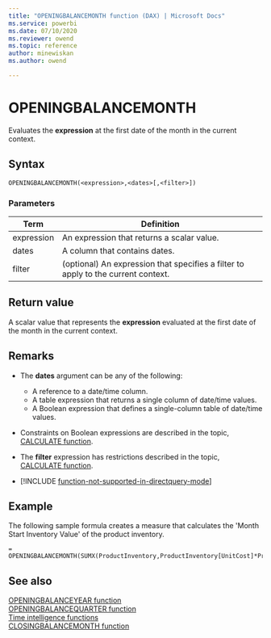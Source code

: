 ```yaml
---
title: "OPENINGBALANCEMONTH function (DAX) | Microsoft Docs"
ms.service: powerbi 
ms.date: 07/10/2020
ms.reviewer: owend
ms.topic: reference
author: minewiskan
ms.author: owend

---
```

# OPENINGBALANCEMONTH

Evaluates the **expression** at the first date of the month in the current context.  
  
## Syntax  
  
```dax
OPENINGBALANCEMONTH(<expression>,<dates>[,<filter>])  
```
  
### Parameters  
  
|Term|Definition|  
|--------|--------------|  
|expression|An expression that returns a scalar value.|  
|dates|A column that contains dates.|  
|filter|(optional) An expression that specifies a filter to apply to the current context.|  
  
## Return value

A scalar value that represents the **expression** evaluated at the first date of the month in the current context.  
  
## Remarks

- The **dates** argument can be any of the following:  
  - A reference to a date/time column.  
  - A table expression that returns a single column of date/time values.  
  - A Boolean expression that defines a single-column table of date/time values.  
  
- Constraints on Boolean expressions are described in the topic, [CALCULATE function](calculate-function-dax.md).  
  
- The **filter** expression has restrictions described in the topic, [CALCULATE function](calculate-function-dax.md).  

- [!INCLUDE [function-not-supported-in-directquery-mode](includes/function-not-supported-in-directquery-mode.md)]
  
## Example

The following sample formula creates a measure that calculates the 'Month Start Inventory Value' of the product inventory.  
  
```dax
= OPENINGBALANCEMONTH(SUMX(ProductInventory,ProductInventory[UnitCost]*ProductInventory[UnitsBalance]),DateTime[DateKey])  
```
  
## See also

[OPENINGBALANCEYEAR function](openingbalanceyear-function-dax.md)  
[OPENINGBALANCEQUARTER function](openingbalancequarter-function-dax.md)  
[Time intelligence functions](time-intelligence-functions-dax.md)  
[CLOSINGBALANCEMONTH function](closingbalancemonth-function-dax.md)  
